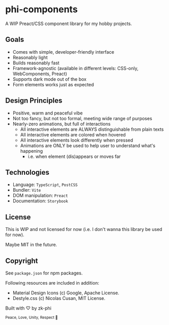 # phi-components

A WIP Preact/CSS component library for my hobby projects.

## Goals

- Comes with simple, developer-friendly interface
- Reasonably light
- Builds reasonably fast
- Framework-agnostic (available in different levels: CSS-only, WebComponents, Preact)
- Supports dark mode out of the box
- Form elements works just as expected

## Design Principles

- Positive, warm and peaceful vibe
- Not too fancy, but not too formal, meeting wide range of purposes
- Nearly-zero animations, but full of interactions
  - All interactive elements are ALWAYS distinguishable from plain texts
  - All interactive elements are colored when hovered
  - All interactive elements look differently when pressed
  - Animations are ONLY be used to help user to understand what's happening
    - i.e. when element (dis)appears or moves far

## Technologies

- Language: `TypeScript`, `PostCSS`
- Bundler: `Vite`
- DOM manipulation: `Preact`
- Documentation: `Storybook`

## License

This is WIP and not licensed for now (i.e. I don't wanna this library be used for now).

Maybe MIT in the future.

## Copyright

See `package.json` for npm packages.

Following resources are included in addition:

- Material Design Icons (c) Google, Apache License.
- Destyle.css (c) Nicolas Cusan, MIT License.

Built with ♡ by zk-phi

<small>Peace, Love, Unity, Respect 🫶</small>
